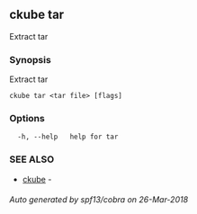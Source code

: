 ## ckube tar

Extract tar

### Synopsis

Extract tar

```
ckube tar <tar file> [flags]
```

### Options

```
  -h, --help   help for tar
```

### SEE ALSO

* [ckube](ckube.md)	 - 

###### Auto generated by spf13/cobra on 26-Mar-2018

